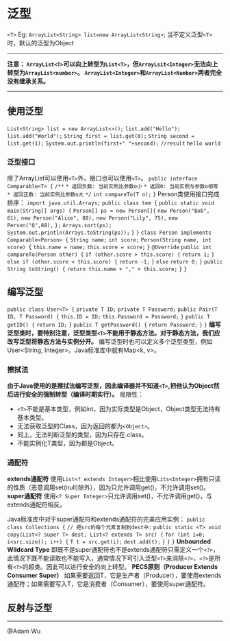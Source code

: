 # 泛型

`<T>`
Eg: `ArrayList<String> list=new ArrayList<String>`;
当不定义泛型`<T>`时，默认的泛型为Object

* * *

**注意：
`ArrayList<T>`可以向上转型为`List<T>`，但`ArrayLsit<Integer>`无法向上转型为`ArrayList<number>`。
`ArrayList<Integer>`和`ArrayList<Number>`两者完全没有继承关系。**

* * *

## 使用泛型

`List<String> list = new ArrayList<>();`
`list.add("Hello");`
`list.add("World");`
`String first = list.get(0);`
`String second = list.get(1);`
`System.out.println(first+" "+second);`
`//result`
`hello world`

### 泛型接口

除了ArrayList可以使用`<T>`外，接口也可以使用`<T>`。
`public interface Comparable<T> {`
`/**`
`* 返回负数: 当前实例比参数o小`
`* 返回0: 当前实例与参数o相等`
`* 返回正数: 当前实例比参数o大`
`*/`
`int compareTo(T o);`
`}`
Person类使用接口完成排序：
`import java.util.Arrays;`
`public class tem {`
`public static void main(String[] args) {`
`Person[] ps = new Person[]{`
`new Person("Bob", 61),`
`new Person("Alice", 88),`
`new Person("Lily", 75),`
`new Person("Q",88),`
`};`
`Arrays.sort(ps);`
`System.out.println(Arrays.toString(ps));`
`}`
`}`
`class Person implements Comparable<Person> {`
`String name;`
`int score;`
`Person(String name, int score) {`
`this.name = name;`
`this.score = score;`
`}`
`@Override`
`public int compareTo(Person other) {`
`if (other.score > this.score) {`
`return 1;`
`}`
`else if (other.score < this.score) {`
`return -1;`
`}`
`else`
`return 0;`
`}`
`public String toString() {`
`return this.name + "," + this.score;`
`}`
`}`

## 编写泛型

`public class User<T> {`
`private T ID;`
`private T Password;`
`public Pair(T ID, T Password) {`
`this.ID = ID;`
`this.Password = Password;`
`}`
`public T getID() {`
`return ID;`
`}`
`public T getPassword() {`
`return Password;`
`}`
`}`
**编写泛型类时，要特别注意，泛型类型`<T>`不能用于静态方法。对于静态方法，我们应改写泛型将静态方法与实例分开。**
编写泛型时也可以定义多个泛型类型，例如User&lt;String, Integer&gt;。Java标准库中就有Map&lt;k, v&gt;。

### 擦拭法

**由于Java使用的是擦拭法编写泛型，因此编译器并不知道`<T>`,把他认为Object然后进行安全的强制转型（编译时期实行）。**
局限性：

- `<T>`不能是基本类型，例如int，因为实际类型是Object，Object类型无法持有基本类型。
- 无法获取泛型的Class，因为返回的都为`<Object>`。
- 同上，无法判断泛型的类型，因为只存在.class。
- 不能实例化T类型，因为都是Object。

### 通配符

**extends通配符**
使用`List<? extends Integer>`相比使用`Lits<Integer>`拥有只读的性质（恶意调用set(null)除外），因为只允许调用get()，不允许调用set()。
**super通配符**
使用`<? Super Integer>`只允许调用set()，不允许调用get()，与extends通配符相反。

Java标准库中对于super通配符和extends通配符的完美应用实例：
`public class Collections {`
`// 把src的每个元素复制到dest中:`
`public static <T> void copy(List<? super T> dest, List<? extends T> src) {`
`for (int i=0; i<src.size(); i++) {`
`T t = src.get(i);`
`dest.add(t);`
`}`
`}`
`}`
**Unbounded Wildcard Type**
即既不是super通配符也不是extends通配符只需定义一个`<?>`，此情况下既不能读取也不能写入，通常情况下可引入泛型`<T>`来消除`<?>`，`<?>`是所有`<T>`的超类。因此可以进行安全的向上转型。
**PECS原则（Producer Extends Consumer Super）**
如果需要返回T，它是生产者（Producer），要使用extends通配符；如果需要写入T，它是消费者（Consumer），要使用super通配符。
## 反射与泛型

***
@Adam Wu